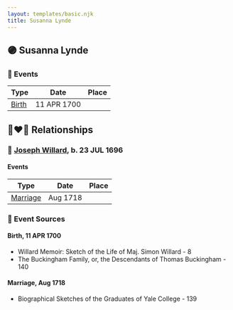 ```yaml
---
layout: templates/basic.njk
title: Susanna Lynde
---
```

## 🟣 Susanna Lynde

### 📆 Events

Type | Date | Place
------ | ------ | ------
[Birth](#event-35085110-c6ba-4a44-80f7-b5a24257a558) | 11 APR 1700 |

## 👩‍❤️‍👨 Relationships

### 🔵 [Joseph Willard](/people/2/22076724), b. 23 JUL 1696

#### Events

Type | Date | Place
------ | ------ | ------
[Marriage](#event-37878dd3-4620-45e9-bed8-10a83ceb7bf9) | Aug 1718 |
### 📰 Event Sources

#### <a id="event-35085110-c6ba-4a44-80f7-b5a24257a558"></a> Birth, 11 APR 1700
* Willard Memoir: Sketch of the Life of Maj. Simon Willard  - 8
* The Buckingham Family, or, the Descendants of Thomas Buckingham  - 140
#### <a id="event-37878dd3-4620-45e9-bed8-10a83ceb7bf9"></a> Marriage, Aug 1718
* Biographical Sketches of the Graduates of Yale College  - 139
